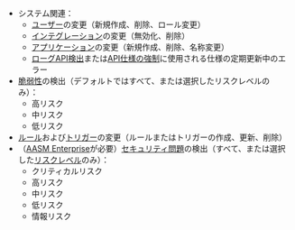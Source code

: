* システム関連：
    * [ユーザー](../../../user-guides/settings/users.md)の変更（新規作成、削除、ロール変更）
    * [インテグレーション](integrations-intro.md)の変更（無効化、削除）
    * [アプリケーション](../../../user-guides/settings/applications.md)の変更（新規作成、削除、名称変更）
    * [ローグAPI検出](../../../api-discovery/rogue-api.md#step-1-upload-specification)または[API仕様の強制](../../../api-specification-enforcement/setup.md#step-1-upload-specification)に使用される仕様の定期更新中のエラー
* [脆弱性](../../../glossary-en.md#vulnerability)の検出（デフォルトではすべて、または選択したリスクレベルのみ）：
    * 高リスク
    * 中リスク
    * 低リスク
* [ルール](../../../user-guides/rules/rules.md)および[トリガー](../../../user-guides/triggers/triggers.md)の変更（ルールまたはトリガーの作成、更新、削除）
* （[AASM Enterprise](../../../api-attack-surface/setup.md#enabling)が必要）[セキュリティ問題](../../../api-attack-surface/security-issues.md)の検出（すべて、または選択した[リスクレベル](../../../api-attack-surface/security-issues.md#issue-risk-level)のみ）：
    * クリティカルリスク
    * 高リスク
    * 中リスク
    * 低リスク
    * 情報リスク